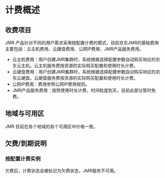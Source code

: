 # 计费概述
## 收费项目

JMR 产品针对不同的用户需求采用按配置计费的模式，目前京东JMR的基础费用主要包括：云主机费用、云硬盘费用、公网IP费用、JMR产品服务费用。

- 云主机费用：用户创建JMR集群时，系统根据选择配置参数自动购买响应的京东云主机。云主机服务费按资源的实际购买配置和使用时长计费。
- 云硬盘费用：用户创建JMR集群时，系统根据选择配置参数自动购买响应的京东云硬盘。云硬盘服务费按资源的实际购买配置和使用时长计费。
- 公网IP费用：费用参照公网IP费用规则。
- JMR产品服务费用：按照使用时长计费，时间粒度到天，目前此部分暂时免费。

## 地域与可用区

JMR 目前在各个地域的各个可用区中价格一致。

## 欠费/到期说明

### 按配置计费实例
欠费后，计费状态会被标记为欠费状态，JMR服务不可用。